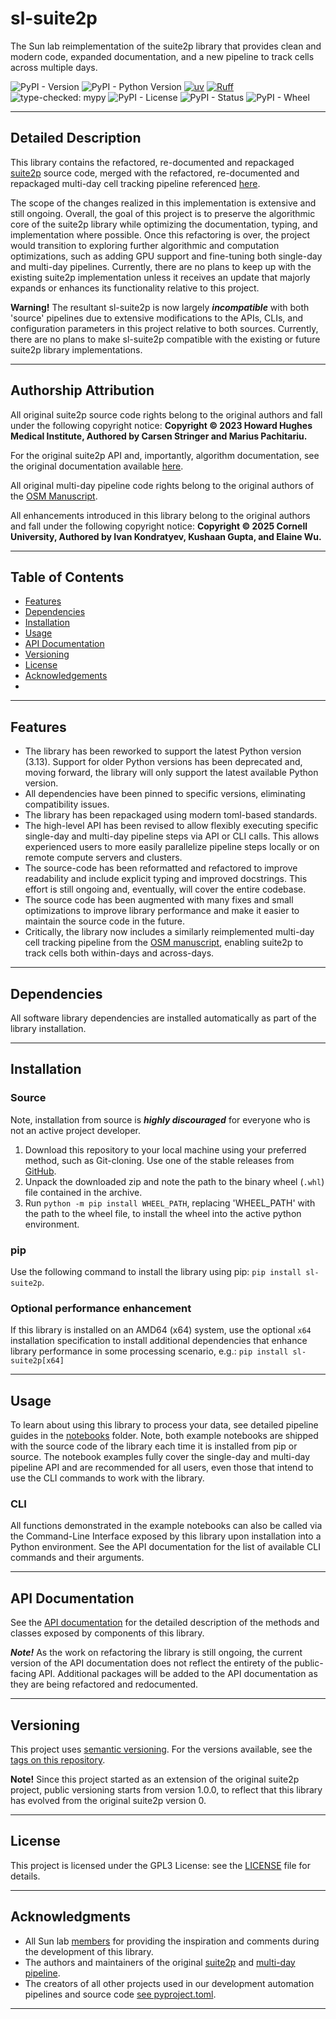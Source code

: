 # sl-suite2p
The Sun lab reimplementation of the suite2p library that provides clean and modern code, expanded documentation, and a 
new pipeline to track cells across multiple days.


![PyPI - Version](https://img.shields.io/pypi/v/sl-suite2p)
![PyPI - Python Version](https://img.shields.io/pypi/pyversions/sl-suite2p)
[![uv](https://tinyurl.com/uvbadge)](https://github.com/astral-sh/uv)
[![Ruff](https://tinyurl.com/ruffbadge)](https://github.com/astral-sh/ruff)
![type-checked: mypy](https://img.shields.io/badge/type--checked-mypy-blue?style=flat-square&logo=python)
![PyPI - License](https://img.shields.io/pypi/l/sl-suite2p)
![PyPI - Status](https://img.shields.io/pypi/status/sl-suite2p)
![PyPI - Wheel](https://img.shields.io/pypi/wheel/sl-suite2p)

___

## Detailed Description

This library contains the refactored, re-documented and repackaged [suite2p](https://github.com/MouseLand/suite2p) 
source code, merged with the refactored, re-documented and repackaged multi-day cell tracking pipeline referenced 
[here](https://github.com/sprustonlab/multiday-suite2p-public).

The scope of the changes realized in this implementation is extensive and still ongoing. Overall, the goal of this 
project is to preserve the algorithmic core of the suite2p library while optimizing the documentation, typing, and 
implementation where possible. Once this refactoring is over, the project would transition to exploring further 
algorithmic and computation optimizations, such as adding GPU support and fine-tuning both single-day and multi-day 
pipelines. Currently, there are no plans to keep up with the existing suite2p implementation unless it receives an 
update that majorly expands or enhances its functionality relative to this project.

**Warning!** The resultant sl-suite2p is now largely ***incompatible*** with both 'source' pipelines due to extensive 
modifications to the APIs, CLIs, and configuration parameters in this project relative to both sources. Currently, 
there are no plans to make sl-suite2p compatible with the existing or future suite2p library implementations.

---

## Authorship Attribution

All original suite2p source code rights belong to the original authors and fall under the following copyright notice: 
**Copyright © 2023 Howard Hughes Medical Institute, Authored by Carsen Stringer and Marius Pachitariu.**

For the original suite2p API and, importantly, algorithm documentation, see the original documentation available 
[here](https://suite2p.readthedocs.io/en/latest/settings.html).

All original multi-day pipeline code rights belong to the original authors of the 
[OSM Manuscript](https://www.nature.com/articles/s41586-024-08548-w).

All enhancements introduced in this library belong to the original authors and fall under the following copyright 
notice:
**Copyright © 2025 Cornell University, Authored by Ivan Kondratyev, Kushaan Gupta, and Elaine Wu.**

---

## Table of Contents
- [Features](#features)
- [Dependencies](#dependencies)
- [Installation](#installation)
- [Usage](#usage)
- [API Documentation](#api-documentation)
- [Versioning](#versioning)
- [License](#license)
- [Acknowledgements](#Acknowledgments)
- 
___

## Features
- The library has been reworked to support the latest Python version (3.13). Support for older Python versions has 
  been deprecated and, moving forward, the library will only support the latest available Python version.
- All dependencies have been pinned to specific versions, eliminating compatibility issues.
- The library has been repackaged using modern toml-based standards.
- The high-level API has been revised to allow flexibly executing specific single-day and multi-day pipeline steps via 
  API or CLI calls. This allows experienced users to more easily parallelize pipeline steps locally or on remote compute
  servers and clusters.
- The source-code has been reformatted and refactored to improve readability and include explicit typing and improved 
  docstrings. This effort is still ongoing and, eventually, will cover the entire codebase.
- The source code has been augmented with many fixes and small optimizations to improve library performance and make it
  easier to maintain the source code in the future.
- Critically, the library now includes a similarly reimplemented multi-day cell tracking pipeline from the 
  [OSM manuscript](https://www.nature.com/articles/s41586-024-08548-w), enabling suite2p to track cells both 
  within-days and across-days.

---

## Dependencies

All software library dependencies are installed automatically as part of the library installation.

---

## Installation

### Source

Note, installation from source is ***highly discouraged*** for everyone who is not an active project developer.

1. Download this repository to your local machine using your preferred method, such as Git-cloning. Use one
   of the stable releases from [GitHub](https://github.com/Sun-Lab-NBB/suite2p/releases).
2. Unpack the downloaded zip and note the path to the binary wheel (`.whl`) file contained in the archive.
3. Run ```python -m pip install WHEEL_PATH```, replacing 'WHEEL_PATH' with the path to the wheel file, to install the 
   wheel into the active python environment.

### pip
Use the following command to install the library using pip: ```pip install sl-suite2p```.

### Optional performance enhancement

If this library is installed on an AMD64 (x64) system, use the optional `x64` installation specification to install 
additional dependencies that enhance library performance in some processing scenario, e.g.:
```pip install sl-suite2p[x64]```

---

## Usage

To learn about using this library to process your data, see detailed pipeline guides in the [notebooks](/notebooks)
folder. Note, both example notebooks are shipped with the source code of the library each time it is installed from 
pip or source. The notebook examples fully cover the single-day and multi-day pipeline API and are recommended for all
users, even those that intend to use the CLI commands to work with the library.

### CLI
All functions demonstrated in the example notebooks can also be called via the Command-Line Interface exposed by this 
library upon installation into a Python environment. See the API documentation for the list of available CLI commands 
and their arguments.

---

## API Documentation

See the [API documentation](https://sl-suite2p-api-docs.netlify.app/) for the detailed description of the methods and 
classes exposed by components of this library.

***Note!*** As the work on refactoring the library is still ongoing, the current version of the API documentation does 
not reflect the entirety of the public-facing API. Additional packages will be added to the API documentation as they 
are being refactored and redocumented.

___

## Versioning

This project uses [semantic versioning](https://semver.org/). For the versions available, see the 
[tags on this repository](https://github.com/Sun-Lab-NBB/suite2p/tags).

**Note!** Since this project started as an extension of the original suite2p project, public versioning starts from 
version 1.0.0, to reflect that this library has evolved from the original suite2p version 0.

---

## License

This project is licensed under the GPL3 License: see the [LICENSE](../sl-suite2p/LICENSE) file for details.

___

## Acknowledgments

- All Sun lab [members](https://neuroai.github.io/sunlab/people) for providing the inspiration and comments during the
  development of this library.
- The authors and maintainers of the original [suite2p](https://github.com/MouseLand/suite2p) and 
[multi-day pipeline](https://github.com/sprustonlab/multiday-suite2p-public).
- The creators of all other projects used in our development automation pipelines and source code 
  [see pyproject.toml](../sl-suite2p/pyproject.toml).

---
